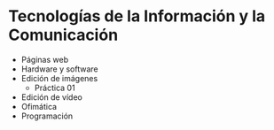 # Tecnologías de la Información y la Comunicación

* Páginas web
* Hardware y software
* Edición de imágenes
  * Práctica 01
* Edición de vídeo
* Ofimática
* Programación

